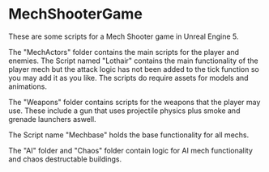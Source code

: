 # MechShooterGame

These are some scripts for a Mech Shooter game in Unreal Engine 5.

The "MechActors" folder contains the main scripts for the player and enemies.
The Script named "Lothair" contains the main functionality of the player mech but the attack logic has not been added to the tick function so you may
add it as you like.
The scripts do require assets for models and animations.

The "Weapons" folder contains scripts for the weapons that the player may use. These include a gun that uses projectile physics plus smoke and grenade launchers aswell.

The Script name "Mechbase" holds the base functionality for all mechs.

The "AI" folder and "Chaos" folder contain logic for AI mech functionality and chaos destructable buildings.
